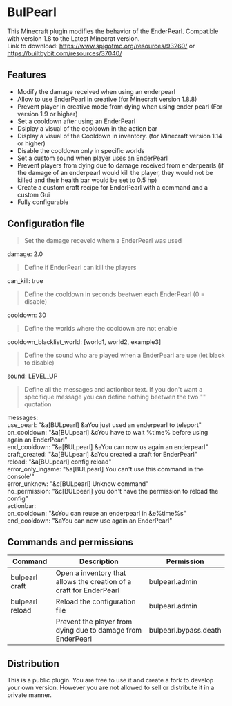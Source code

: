 # BulPearl

This Minecraft plugin modifies the behavior of the EnderPearl. Compatible with version 1.8 to the Latest Minecrat version.   
Link to download: https://www.spigotmc.org/resources/93260/ or https://builtbybit.com/resources/37040/

## Features

- Modify the damage received when using an enderpearl
- Allow to use EnderPearl in creative (for Minecraft version 1.8.8)
- Prevent player in creative mode from dying when using ender pearl (For version 1.9 or higher)
- Set a cooldown after using an EnderPearl
- Dsiplay a visual of the cooldown in the action bar
- Display a visual of the Cooldown in inventory. (for Minecraft version 1.14 or higher)
- Disable the cooldown only in specific  worlds
- Set a custom sound when player uses an EnderPearl
- Prevent players from dying due to damage received from enderpearls (if the damage of an enderpearl would kill the player, they would not be killed and their health bar would be set to 0.5 hp)
- Create a custom craft recipe for EnderPearl with a command and a custom Gui
- Fully configurable

## Configuration file

> Set the damage receveid whem a EnderPearl was used

damage: 2.0

> Define if EnderPearl can kill the players

can_kill: true

> Define the cooldown in seconds beetwen each EnderPearl (0 = disable)

cooldown: 30

>Define the worlds where the cooldown are not enable 

cooldown_blacklist_world: [world1, world2, example3]

> Define the sound who are played when a EnderPearl are use (let black to disable)

sound: LEVEL_UP

> Define all the messages and actionbar text. If you don't want a specifique message you can define nothing beetwen the two "" quotation

messages:   
  use_pearl: "&a[BULpearl] &aYou just used an enderpearl to teleport"  
  on_cooldown: "&a[BULpearl] &cYou have to wait %time% before using again an EnderPearl"   
  end_cooldown: "&a[BULpearl] &aYou can now us again an enderpearl"   
  craft_created: "&a[BULpearl] &aYou created a craft for EnderPearl"   
  reload: "&a[BULpearl] config reload"   
  error_only_ingame: "&a[BULpearl] You can't use this command in the console'"   
  error_unknow: "&c[BULpearl] Unknow command"   
  no_permission: "&c[BULpearl] you don't have the permission to reload the config"   
actionbar:   
  on_cooldown: "&cYou can reuse an enderpearl in &e%time%s"   
  end_cooldown: "&aYou can now use again an EnderPearl"   

## Commands and permissions

| Command        | Description                                                         | Permission |
|----------------|---------------------------------------------------------------------| ------|
| bulpearl craft | Open a inventory that allows the creation of a craft for EnderPearl | bulpearl.admin
| bulpearl reload | Reload the configuration file                                       | bulpearl.admin
|            | Prevent the player from dying due to damage from EnderPearl         | bulpearl.bypass.death

## Distribution

This is a public plugin. You are free to use it and create a fork to develop your own version. However you are not allowed to sell or distribute it in a private manner.